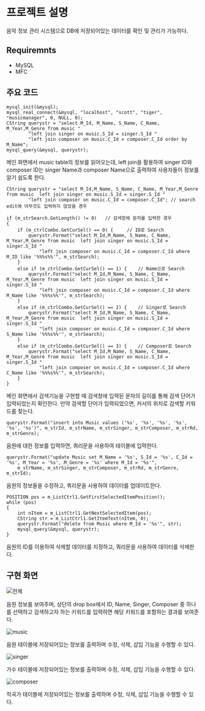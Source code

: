 # 프로젝트 설명
음악 정보 관리 시스템으로 DB에 저장되어있는 데이터를 확인 및 관리가 가능하다.

## Requiremnts
- MySQL
- MFC

## 주요 코드
```
mysql_init(&mysql);
mysql_real_connect(&mysql, "localhost", "scott", "tiger", "musicmanager", 0, NULL, 0);
CString querystr = "select M_Id, M_Name, S_Name, C_Name, M_Year,M_Genre	from music "
		"left join singer on music.S_Id = singer.S_Id "
		"left join composer on music.C_Id = composer.C_Id order by M_Name";
mysql_query(&mysql, querystr);
```
메인 화면에서 music table의 정보를 읽어오는데, left join을 활용하여 singer ID와 composer ID는 singer Name과 composer Name으로 출력하여 사용자들이 정보를 알기 쉽도록 한다.

```
CString querystr = "select M_Id,M_Name, S_Name, C_Name, M_Year,M_Genre	from music	left join singer on music.S_Id = singer.S_Id "
		"left join composer on music.C_Id = composer.C_Id";	// search edit에 아무것도 입력하지 않았을 경우

if (m_strSearch.GetLength() != 0)	// 검색창에 문자를 입력한 경우
{
	if (m_ctrlCombo.GetCurSel() == 0) {		// ID로 Search
		querystr.Format("select M_Id,M_Name, S_Name, C_Name, M_Year,M_Genre	from music	left join singer on music.S_Id = singer.S_Id " 
			"left join composer on music.C_Id = composer.C_Id where M_ID like '%%%s%%'", m_strSearch);
	}
	else if (m_ctrlCombo.GetCurSel() == 1) {	// Name으로 Search
		querystr.Format("select M_Id,M_Name, S_Name, C_Name, M_Year,M_Genre	from music	left join singer on music.S_Id = singer.S_Id "
			"left join composer on music.C_Id = composer.C_Id where M_Name like '%%%s%%'", m_strSearch);
	}
	else if (m_ctrlCombo.GetCurSel() == 2) {	// Singer로 Search
		querystr.Format("select M_Id,M_Name, S_Name, C_Name, M_Year,M_Genre	from music	left join singer on music.S_Id = singer.S_Id "
			"left join composer on music.C_Id = composer.C_Id where S_Name like '%%%s%%'", m_strSearch);
	}
	else if (m_ctrlCombo.GetCurSel() == 3) {	// Composer로 Search
		querystr.Format("select M_Id,M_Name, S_Name, C_Name, M_Year,M_Genre	from music	left join singer on music.S_Id = singer.S_Id "
			"left join composer on music.C_Id = composer.C_Id where C_Name like '%%%s%%'", m_strSearch);
	}
}
```
메인 화면에서 검색기능을 구현할 때 검색창에 입력된 문자의 길이를 통해 검색 단어가 입력되었는지 확인한다. 만약 검색할 단어가 입력되었으면, 커서의 위치로 검색할 키워드를 찾는다.

```
querystr.Format("insert into Music values ('%s', '%s', '%s', '%s', '%s', '%s')", m_strId, m_strName, m_strSinger, m_strComposer, m_strRd, m_strGenre);
```
음원에 대한 정보를 입력하면, 쿼리문을 사용하여 테이블에 입력한다.

```
querystr.Format("update Music set M_Name = '%s', S_Id = '%s', C_Id = '%s', M_Year = '%s', M_Genre = '%s' where M_Id = '%s'",
	m_strName, m_strSinger, m_strComposer, m_strRd, m_strGenre, m_strId);
```
음원의 정보들을 수정하고, 쿼리문을 사용하여 데이터를 업데이트한다.

```
POSITION pos = m_ListCtrl1.GetFirstSelectedItemPosition();
while (pos)
{
	int nItem = m_ListCtrl1.GetNextSelectedItem(pos);
	CString str = m_ListCtrl1.GetItemText(nItem, 0);
	querystr.Format("delete from Music where M_Id = '%s'", str);
	mysql_query(&mysql, querystr);
}
```
음원의 ID를 이용하여 삭제할 데이터를 지정하고, 쿼리문을 사용하여 데이터를 삭제한다.

## 구현 화면
![전체](https://user-images.githubusercontent.com/29061016/101756144-0dff7a00-3b19-11eb-838f-19c267926784.png)

음원 정보를 보여주며, 상단의 drop box에서 ID, Name, Singer, Composer 중 하나를 선택하고 검색하고자 하는 키워드를 입력하면 해당 키워드를 포함하는 결과를 보여준다.

![music](https://user-images.githubusercontent.com/29061016/101756193-1ce62c80-3b19-11eb-9fc8-563a2fca6dd9.png)

음원 테이블에 저장되어있는 정보를 출력하며 수정, 삭제, 삽입 기능을 수행할 수 있다.

![singer](https://user-images.githubusercontent.com/29061016/101756217-253e6780-3b19-11eb-9a2d-5882b00af6e7.png)

가수 테이블에 저장되어있는 정보를 출력하며 수정, 삭제, 삽입 기능을 수행할 수 있다.

![composer](https://user-images.githubusercontent.com/29061016/101756235-2a031b80-3b19-11eb-9bf0-a64c2f432376.png)

작곡가 테이블에 저장되어있는 정보를 출력하며 수정, 삭제, 삽입 기능을 수행할 수 있다.
